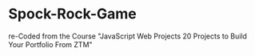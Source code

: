 # Spock-Rock-Game
re-Coded from the Course "JavaScript Web Projects 20 Projects to Build Your Portfolio From ZTM"
